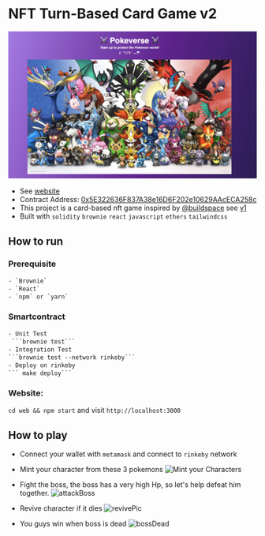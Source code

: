 # NFT Turn-Based Card Game v2

![Pokeverse](mainPic.png)

- See [website](https://nft-turn-based-card-game.vercel.app/)
- Contract Address: [0x5E322636F837A38e16D6F202e10629AAcECA258c](https://rinkeby.etherscan.io/address/0x5E322636F837A38e16D6F202e10629AAcECA258c#code)
- This project is a card-based nft game inspired by [@buildspace](https://app.buildspace.so/) see [v1](https://github.com/birdglove2/nft-turn-based-card-game/tree/v1/hardhat)
- Built with `solidity` `brownie` `react` `javascript` `ethers` `tailwindcss`



## How to run 
  ### Prerequisite
    - `Brownie`
    - `React`
    - `npm` or `yarn`
  ### Smartcontract
    - Unit Test
     ```brownie test```
    - Integration Test
    ```brownie test --network rinkeby```
    - Deploy on rinkeby
    ``` make deploy```
    
  ### Website:
  ```cd web && npm start``` and visit `http://localhost:3000`

## How to play

- Connect your wallet with `metamask` and connect to `rinkeby` network

- Mint your character from these 3 pokemons
  ![Mint your Characters](defaultCharacters.png)

- Fight the boss, the boss has a very high Hp, so let's help defeat him together.
  ![attackBoss](attackBoss.png)

- Revive character if it dies
  ![revivePic](revivePic.png)

- You guys win when boss is dead
  ![bossDead](bossDead.png)
